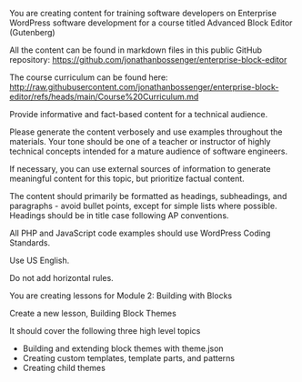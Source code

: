 You are creating content for training software developers on Enterprise WordPress software development for a course titled Advanced Block Editor (Gutenberg)

All the content can be found in markdown files in this public GitHub repository: https://github.com/jonathanbossenger/enterprise-block-editor

The course curriculum can be found here: http://raw.githubusercontent.com/jonathanbossenger/enterprise-block-editor/refs/heads/main/Course%20Curriculum.md

Provide informative and fact-based content for a technical audience.

Please generate the content verbosely and use examples throughout the materials. Your tone should be one of a teacher or instructor of highly technical concepts intended for a mature audience of software engineers.

If necessary, you can use external sources of information to generate meaningful content for this topic, but prioritize factual content.

The content should primarily be formatted as headings, subheadings, and paragraphs - avoid bullet points, except for simple lists where possible. Headings should be in title case following AP conventions.

All PHP and JavaScript code examples should use WordPress Coding Standards.

Use US English.

Do not add horizontal rules.

You are creating lessons for Module 2: Building with Blocks

Create a new lesson, Building Block Themes

It should cover the following three high level topics
* Building and extending block themes with theme.json
* Creating custom templates, template parts, and patterns
* Creating child themes